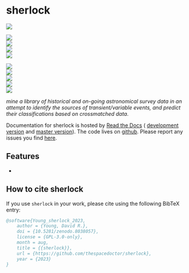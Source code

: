 # sherlock


[![](https://zenodo.org/badge/42115533.svg)](https://zenodo.org/badge/latestdoi/42115533) 


<!-- INFO BADGES -->  

[![](https://img.shields.io/pypi/pyversions/qub-sherlock)](https://pypi.org/project/qub-sherlock/)  
[![](https://img.shields.io/pypi/v/qub-sherlock)](https://pypi.org/project/qub-sherlock/)  
[![](https://img.shields.io/github/license/thespacedoctor/sherlock)](https://github.com/thespacedoctor/sherlock)  
[![](https://img.shields.io/pypi/dm/qub-sherlock)](https://pypi.org/project/qub-sherlock/)  

<!-- STATUS BADGES -->  

[![](http://157.245.42.153:8080/buildStatus/icon?job=sherlock%2Fmaster&subject=build%20master)](http://157.245.42.153:8080/blue/organizations/jenkins/sherlock/activity?branch=master)  
[![](http://157.245.42.153:8080/buildStatus/icon?job=sherlock%2Fdevelop&subject=build%20dev)](http://157.245.42.153:8080/blue/organizations/jenkins/sherlock/activity?branch=develop)  
[![](https://cdn.jsdelivr.net/gh/thespacedoctor/sherlock@master/coverage.svg)](https://raw.githack.com/thespacedoctor/sherlock/master/htmlcov/index.html)  
[![](https://readthedocs.org/projects/qub-sherlock/badge/?version=master)](https://qub-sherlock.readthedocs.io/en/master/)  
[![](https://img.shields.io/github/issues/thespacedoctor/sherlock/type:%20bug?label=bug%20issues)](https://github.com/thespacedoctor/sherlock/issues?q=is%3Aissue+is%3Aopen+label%3A%22type%3A+bug%22+)  

*mine a library of historical and on-going astronomical survey data in an attempt to identify the sources of transient/variable events, and predict their classifications based on crossmatched data*.

Documentation for sherlock is hosted by [Read the Docs](https://qub-sherlock.readthedocs.io/en/master/) (
[development version](https://qub-sherlock.readthedocs.io/en/develop/) and [master version](https://qub-sherlock.readthedocs.io/en/master/)). The code lives on [github](https://github.com/thespacedoctor/sherlock). Please report any issues you find [here](https://github.com/thespacedoctor/sherlock/issues).

## Features

* 



## How to cite sherlock

If you use `sherlock` in your work, please cite using the following BibTeX entry: 

```bibtex
@software{Young_sherlock_2023,
    author = {Young, David R.},
    doi = {10.5281/zenodo.8038057},
    license = {GPL-3.0-only},
    month = aug,
    title = {{sherlock}},
    url = {https://github.com/thespacedoctor/sherlock},
    year = {2023}
}
```
 
